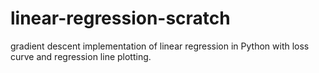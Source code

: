 # linear-regression-scratch
gradient descent implementation of linear regression in Python with loss curve and regression line plotting.
